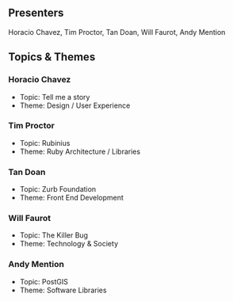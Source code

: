 ## Presenters

Horacio Chavez, Tim Proctor, Tan Doan, Will Faurot, Andy Mention

## Topics & Themes

### Horacio Chavez

* Topic: Tell me a story
* Theme: Design / User Experience

### Tim Proctor

* Topic: Rubinius
* Theme: Ruby Architecture / Libraries

### Tan Doan

* Topic: Zurb Foundation
* Theme: Front End Development

### Will Faurot

* Topic: The Killer Bug
* Theme: Technology & Society

### Andy Mention

* Topic: PostGIS
* Theme: Software Libraries
